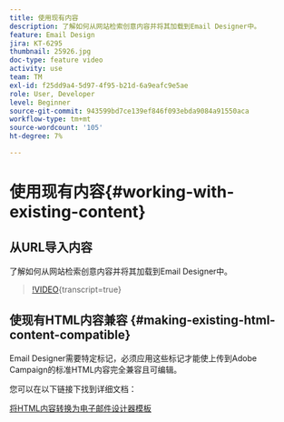 ```yaml
---
title: 使用现有内容
description: 了解如何从网站检索创意内容并将其加载到Email Designer中。
feature: Email Design
jira: KT-6295
thumbnail: 25926.jpg
doc-type: feature video
activity: use
team: TM
exl-id: f25dd9a4-5d97-4f95-b21d-6a9eafc9e5ae
role: User, Developer
level: Beginner
source-git-commit: 943599bd7ce139ef846f093ebda9084a91550aca
workflow-type: tm+mt
source-wordcount: '105'
ht-degree: 7%

---
```


# 使用现有内容{#working-with-existing-content}

## 从URL导入内容

了解如何从网站检索创意内容并将其加载到Email Designer中。

>[!VIDEO](https://video.tv.adobe.com/v/25926?learn=on){transcript=true}

## 使现有HTML内容兼容 {#making-existing-html-content-compatible}

Email Designer需要特定标记，必须应用这些标记才能使上传到Adobe Campaign的标准HTML内容完全兼容且可编辑。

您可以在以下链接下找到详细文档：

[将HTML内容转换为电子邮件设计器模板](https://experienceleague.adobe.com/docs/campaign-standard/using/designing-content/building-email-content/using-existing-content.html?lang=en)
